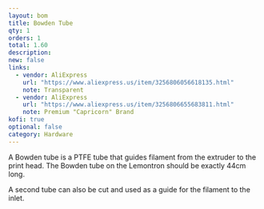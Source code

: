 ```yaml
---
layout: bom
title: Bowden Tube
qty: 1
orders: 1
total: 1.60
description: 
new: false
links:
  - vendor: AliExpress
    url: "https://www.aliexpress.us/item/3256806056618135.html"
    note: Transparent
  - vendor: AliExpress
    url: "https://www.aliexpress.us/item/3256806655683811.html"
    note: Premium "Capricorn" Brand
kofi: true
optional: false
category: Hardware
---
```


A Bowden tube is a PTFE tube that guides filament from the extruder to the print head. The Bowden tube on the Lemontron
should be exactly 44cm long.

A second tube can also be cut and used as a guide for the filament to the inlet.
